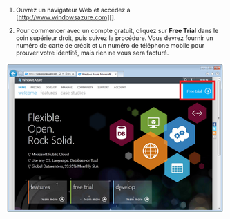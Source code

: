 1. Ouvrez un navigateur Web et accédez à [http://www.windowsazure.com][].

2. Pour commencer avec un compte gratuit, cliquez sur **Free Trial** dans le coin supérieur droit, puis suivez la procédure. Vous devrez fournir un numéro de carte de crédit et un numéro de téléphone mobile pour prouver votre identité, mais rien ne vous sera facturé.

 ![Site Web Azure][0]


[0]: ./media/create-azure-account/freetrialonwindowsazurehomepage.png
 

<!---HONumber=Oct15_HO3-->